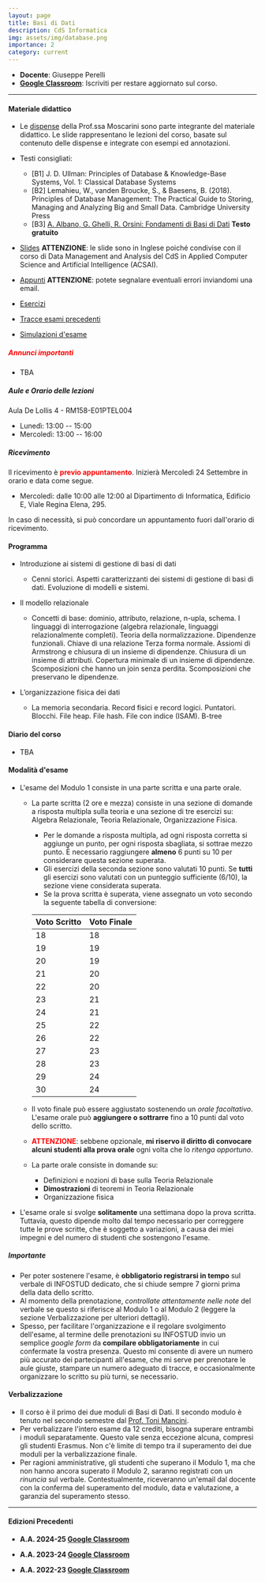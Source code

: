 ```yaml
---
layout: page
title: Basi di Dati 
description: CdS Informatica
img: assets/img/database.png
importance: 2
category: current
---
```


 - **Docente**: Giuseppe Perelli
 - **[Google Classroom](https://classroom.google.com/c/MjE2NTE2ODM2NDNa?cjc=y4ttfq5k)**: Iscriviti per restare aggiornato sul corso.
<!--  - **[Canale M-Z](https://sites.google.com/a/di.uniroma1.it/basidati-modulo1-mz/home-page)**: da qui è possibile accedere al sito del corso per il canale M-Z, della [Prof.ssa De Marsico](https://sites.google.com/a/di.uniroma1.it/maria-de-marsico/), contenente ulteriori informazioni e materiale didattico. -->
<!--   - **Codice OPIS**: 6RDTX5S6 ([Vademecum](https://www.uniroma1.it/it/pagina/rilevazione-opinioni-studenti-opis)) -->
 
------

#### Materiale didattico
- Le [dispense](https://drive.google.com/drive/folders/1UrkpkqsKYDZc0lVb6J7dihBmiNj6NAxf?usp=sharing) della Prof.ssa Moscarini sono parte integrante del materiale didattico.
Le slide rappresentano le lezioni del corso, basate sul contenuto delle dispense e integrate con esempi ed annotazioni. 

- Testi consigliati:
  - [B1] J. D. Ullman: Principles of Database & Knowledge-Base Systems, Vol. 1: Classical Database Systems
  - [B2] Lemahieu, W., vanden Broucke, S., & Baesens, B. (2018). Principles of Database Management: The Practical Guide to Storing, Managing and Analyzing Big and Small Data. Cambridge University Press
  - [B3] [A. Albano, G. Ghelli, R. Orsini: Fondamenti di Basi di Dati](https://www.fondamentidibasididati.it/) **Testo gratuito**

- [Slides](https://drive.google.com/drive/folders/1EoE2JC2embpKOCacUkikDAZfpXmFami8?usp=sharing) **ATTENZIONE**: le slide sono in Inglese poiché condivise con il corso di Data Management and Analysis del CdS in Applied Computer Science and Artificial Intelligence (ACSAI).
- [Appunti](https://drive.google.com/drive/folders/12YOdTpneBSp8hhmSqzJwPvkqhAgsVBSE?usp=sharing) **ATTENZIONE**: potete segnalare eventuali errori inviandomi una email.
- [Esercizi](https://drive.google.com/drive/folders/1QOCK7AH_EAsXF9O8VkjT857pkg91c1q6?usp=sharing)
- [Tracce esami precedenti](https://drive.google.com/drive/folders/1oM1vfoahHk9_7yUsAkjScHhQ43AUx-8T?usp=sharing)
- [Simulazioni d'esame](https://drive.google.com/drive/folders/1pS9mx_8nD_AJ3J4s7EcgOYSkfVucxWcm?usp=sharing)

##### **<span style="color:red"> Annunci importanti </span>**

 - TBA


##### Aule e Orario delle lezioni

Aula De Lollis 4 - RM158-E01PTEL004

 - Lunedì: 13:00 -- 15:00
 - Mercoledì: 13:00 -- 16:00

##### Ricevimento

  Il ricevimento è **<span style="color:red">previo appuntamento</span>**. Inizierà Mercoledì 24 Settembre in orario e data come segue.

  - Mercoledì: dalle 10:00 alle 12:00 al Dipartimento di Informatica, Edificio E, Viale Regina Elena, 295.

  In caso di necessità, si può concordare un appuntamento fuori dall'orario di ricevimento.
 
#### Programma

- Introduzione ai sistemi di gestione di basi di dati
  - Cenni storici. Aspetti caratterizzanti dei sistemi di gestione di basi di dati. Evoluzione di modelli e sistemi.

- Il modello relazionale
  - Concetti di base: dominio, attributo, relazione, n-upla, schema. I linguaggi di interrogazione (algebra relazionale, linguaggi relazionalmente completi). Teoria della normalizzazione. Dipendenze funzionali. Chiave di una relazione Terza forma normale. Assiomi di Armstrong e chiusura di un insieme di dipendenze. Chiusura di un insieme di attributi. Copertura minimale di un insieme di dipendenze. Scomposizioni che hanno un join senza perdita. Scomposizioni che preservano le dipendenze.
- L’organizzazione fisica dei dati
  - La memoria secondaria. Record fisici e record logici. Puntatori. Blocchi. File heap. File hash. File con indice (ISAM). B-tree
<!-- La gestione della concorrenza -->
<!--   - Transazioni. Schedule seriale. Serializzabilità. Modelli di transazioni e meccanismi di locking. Livelock e deadlock. Protocolli a due fasi. Protocolli conservativi e aggressivi. Dati “sporchi”. Rollback a cascata. Timestamp.-->

#### Diario del corso

 - TBA

<!--  - **23-09-2024** - Il modello relazionale di una base di dati. -->
<!--  - **26-09-2024** - Algebra Relazionale: Proiezione, Selezione, operazioni Union Compatibili, Prodotto Cartesiano, Join Naturale. -->
<!--  - **30-09-2024** - Algebra Relazionale: Prodotto Cartesiano, join naturale, \\(\theta\\)-join, Quantificazione Universale. -->
<!--  - **03-10-2024** - Algebra Relazionale: Esercitazione. -->
<!--  - **07-10-2024** - Algebra Relazionale: Esercitazione - Teoria Relazionale: ridondanza e anomalie di gestione. -->
<!--  - **10-10-2024** - Teoria Relazionale: schemi relazionali, tuple, istanze, dipendenze funzionali, chiusura di \\(F\\), chiavi. -->
<!--  - **14-10-2024** - Teoria Relazionale: Assiomi di Armstrong, chiusura di \\(X\\), equivalenza \\(F^+=F^A\\). -->
<!--  - **17-10-2024** - Teoria Relazionale: 3NF. -->
<!--  - **28-10-2024** - Teoria Relazionale: 3NF e BCNF. Esercitazione di Algebra Relazionale. -->
<!--  - **31-10-2024** - Teoria Relazionale: Chiusura di \\(X\\), calcolo delle chiavi e verifica della 3NF, esercitazione su chiavi e 3NF. -->
<!--  - **04-11-2024** - Teoria Relazionale: Esercitazione sulla ricerca di chiavi e verifica della 3NF. -->
<!--  - **07-11-2024** - Teoria Relazionale: decomposizioni che preservano \\(F\\). Calcolo di \\(X^{+}_{G}\\) tramite \\(F\\). Verifica  che una decomposizione preserva \\(F\\). -->
<!--  - **11-11-2024** - Teoria Relazionale: eserizi sulla verifica che una decomposizione preserva \\(F\\). -->
<!--  - **14-11-2024** - Teoria Relazionale: Join Senza Perdita, definizione e algoritmo di verifica. -->
<!--  - **18-11-2024** - Teoria Relazionale: esercitazione sulla verifica che che una decomposizione preserva \\(F\\) o abbia un join senza perdita. -->
<!--  - **21-11-2024** - Teoria Relazionale: Copertura minimale. Calcolo di una copertura minimale. -->
<!--  - **25-11-2024** - Teoria Relazionale: Calcolo di una decomposizione. Esercizi sul calcolo di una decoposizione. -->
<!--  - **28-11-2024** - Organizzazione Fisica: Metodi Heap, Sequenziale e Hashing. -->
<!--  - **02-12-2024** - Organizzazione Fisica: Organizzazione a indice (ISAM). -->
<!--  - **09-12-2024** - Organizzazione Fisica: Organizzazione B-tree. -->
<!--  - **12-12-2024** - Organizzazione Fisica: Esercitazione. -->
<!--  - **16-12-2024** - Teoria Relazionale: rivisitazione del teorema \\(F^+=F^A\\). -->
<!--  - **19-12-2024** - Simulazione della prova scritta. -->

#### Modalità d'esame

- L'esame del Modulo 1 consiste in una parte scritta e una parte orale.
  - La parte scritta (2 ore e mezza) consiste in una sezione di domande a risposta multipla sulla teoria e una sezione di tre esercizi su: Algebra Relazionale, Teoria Relazionale, Organizzazione Fisica.
    - Per le domande a risposta multipla, ad ogni risposta corretta si aggiunge un punto, per ogni risposta sbagliata, si sottrae mezzo punto. È necessario raggiungere **almeno** 6 punti su 10 per considerare questa sezione superata.
    - Gli esercizi della seconda sezione sono valutati 10 punti. Se **tutti** gli esercizi sono valutati con un punteggio sufficiente (6/10), la sezione viene considerata superata.
    - Se la prova scritta è superata, viene assegnato un voto secondo la seguente tabella di conversione:

    | **Voto Scritto** | **Voto Finale** |
    |------------------|-----------------|
    |   18             |     18          |
    |   19             |     19          |
    |   20             |     19          |
    |   21             |     20          |
    |   22             |     20          |
    |   23             |     21          |
    |   24             |     21          |
    |   25             |     22          |
    |   26             |     22          |
    |   27             |     23          |
    |   28             |     23          |
    |   29             |     24          |
    |   30             |     24          |


  - Il voto finale può essere aggiustato sostenendo un *orale facoltativo*.
  L'esame orale può **aggiungere o sottrarre** fino a 10 punti dal voto dello scritto.
  - **<span style="color:red">ATTENZIONE</span>**: sebbene opzionale, **mi riservo il diritto di convocare alcuni studenti alla prova orale** ogni volta che lo *ritenga opportuno*.
  - La parte orale consiste in domande su:
    - Definizioni e nozioni di base sulla Teoria Relazionale
    - **Dimostrazioni** di teoremi in Teoria Relazionale
    - Organizzazione fisica
<!--     - Concorrenza -->
  - L'esame orale si svolge **solitamente** una settimana dopo la prova scritta. Tuttavia, questo dipende molto dal tempo necessario per correggere tutte le prove scritte, che è soggetto a variazioni, a causa dei miei impegni e del numero di studenti che sostengono l'esame.

##### **Importante**

- Per poter sostenere l'esame, è **obbligatorio registrarsi in tempo** sul verbale di INFOSTUD dedicato, che si chiude sempre 7 giorni prima della data dello scritto.
- Al momento della prenotazione, *controllate attentamente nelle note* del verbale se questo si riferisce al Modulo 1 o al Modulo 2 (leggere la sezione Verbalizzazione per ulteriori dettagli).
- Spesso, per facilitare l'organizzazione e il regolare svolgimento dell'esame, al termine delle prenotazioni su INFOSTUD invio un semplice *google form* da **compilare obbligatoriamente** in cui confermate la vostra presenza. Questo mi consente di avere un numero più accurato dei partecipanti all'esame, che mi serve per prenotare le aule giuste, stampare un numero adeguato di tracce, e occasionalmente organizzare lo scritto su più turni, se necessario.

#### Verbalizzazione
- Il corso è il primo dei due moduli di Basi di Dati. Il secondo modulo è tenuto nel secondo semestre dal [Prof. Toni Mancini](http://tmancini.di.uniroma1.it/index.php).
- Per verbalizzare l'intero esame da 12 crediti, bisogna superare entrambi i moduli separatamente. Questo vale senza eccezione alcuna, compresi gli studenti Erasmus. Non c'è limite di tempo tra il superamento dei due moduli per la verbalizzazione finale.
- Per ragioni amministrative, gli studenti che superano il Modulo 1, ma che non hanno ancora superato il Modulo 2, saranno registrati con un *rinuncia* sul verbale. Contestualmente, riceveranno un'email dal docente con la conferma del superamento del modulo, data e valutazione, a garanzia del superamento stesso.



------

#### Edizioni Precedenti


- **A.A. 2024-25 [Google Classroom](https://classroom.google.com/c/NzExMDI4ODk5NTAw?cjc=uph5u4s)**

- **A.A. 2023-24 [Google Classroom](https://classroom.google.com/c/NjMzNTU2MTY4NjQz?cjc=7s3zywu)**

- **A.A. 2022-23 [Google Classroom](https://classroom.google.com/c/NTI2MzczNjQ2NzQw?cjc=o37fjh7)**
